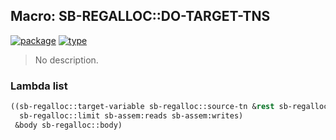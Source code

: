 ## Macro: SB-REGALLOC::DO-TARGET-TNS
[![package](https://img.shields.io/badge/Package-SB--REGALLOC-5f9ea0.svg?style=social&colorA=999999)](../) [![type](https://img.shields.io/badge/Type-Macro-5f9ea0.svg?style=social&colorA=999999)](../#macro) 

> No description.

### Lambda list
```cl
((sb-regalloc::target-variable sb-regalloc::source-tn &rest sb-regalloc::keys &key
  sb-regalloc::limit sb-assem:reads sb-assem:writes)
 &body sb-regalloc::body)
```
